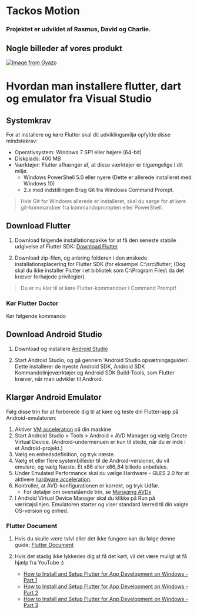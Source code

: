# Tackos Motion

### Projektet er udviklet af Rasmus, David og Charlie.

## Nogle billeder af vores produkt
[![Image from Gyazo](https://i.gyazo.com/5d922dff3831f38e295e19cb161aa62e.gif)](https://gyazo.com/5d922dff3831f38e295e19cb161aa62e)

# Hvordan man installere flutter, dart og emulator fra Visual Studio

## Systemkrav

For at installere og køre Flutter skal dit udviklingsmiljø opfylde disse mindstekrav:

* Operativsystem: Windows 7 SP1 eller højere (64-bit)
* Diskplads: 400 MB
* Værktøjer: Flutter afhænger af, at disse værktøjer er tilgængelige i dit miljø.
  - Windows PowerShell 5.0 eller nyere (Dette er allerede installeret med Windows 10)
  - 2.x med indstillingen Brug Git fra Windows Command Prompt.

> Hvis Git for Windows allerede er installeret, skal du sørge for at køre git-kommandoer fra kommandoprompten eller PowerShell.

## Download Flutter
1. Download følgende installationspakke for at få den seneste stabile udgivelse af Flutter SDK: [Download Flutter](https://storage.googleapis.com/flutter_infra/releases/stable/windows/flutter_windows_1.17.1-stable.zip)
   
2. Download zip-filen, og anbring folderen i den ønskede installationsplacering for Flutter SDK (for eksempel C:\src\flutter; (Dog skal du ikke installer Flutter i et bibliotek som C:\Program Files\ da det kræver forhøjede privilegier).

> Du er nu klar til at køre Flutter-kommandoer i Command Prompt!

### Kør Flutter Doctor
Kør følgende kommando 

## Download Android Studio
1. Download og installere [Android Studio](https://developer.android.com/studio)

2. Start Android Studio, og gå gennem 'Android Studio opsætningsguiden'. Dette installerer de nyeste Android SDK, Android SDK Kommandolinjeværktøjer og Android SDK Build-Tools, som Flutter kræver, når man udvikler til Android.

## Klargør Android Emulator

Følg disse trin for at forberede dig til at køre og teste din Flutter-app på Android-emulatoren:
1. Aktiver [VM acceleration](https://developer.android.com/studio/run/emulator-acceleration) på din maskine
2. Start Android Studio > Tools > Android > AVD Manager og vælg Create Virtual Device. (Android-undermenuen er kun til stede, når du er inde i et Android-projekt.)
3. Vælg en enhedsdefinition, og tryk næste.
4. Vælg et eller flere systembilleder til de Android-versioner, du vil emulere, og vælg Næste. Et x86 eller x86_64 billede anbefales.
5. Under Emulated Performance skal du vælge Hardware - GLES 2.0 for at aktivere [hardware acceleration](https://developer.android.com/studio/run/emulator-acceleration).
6. Kontroller, at AVD-konfigurationen er korrekt, og tryk Udfør.
   * For detaljer om ovenstående trin, se [Managing AVDs](https://developer.android.com/studio/run/managing-avds)
7. I Android Virtual Device Manager skal du klikke på Run på værktøjslinjen. Emulatoren starter og viser standard lærred til din valgte OS-version og enhed.

### Flutter Document
1. Hvis du skulle være tvivl eller det ikke fungere kan du følge denne guide; [Flutter Document](https://flutter.dev/docs/get-started/install/windows)

2. Hvis det stadig ikke lykkedes dig at få det kørt, vil det være muligt at få hjælp fra YouTube :)
    * [How to Install and Setup Flutter for App Development on Windows - Part 1](https://www.youtube.com/watch?v=Z2ugnpCQuyw)
    * [How to Install and Setup Flutter for App Development on Windows - Part 2](https://www.youtube.com/watch?v=8YlJ9RjdpkA)
    * [How to Install and Setup Flutter for App Development on Windows - Part 3](https://www.youtube.com/watch?v=n9qDNVoe5V8)
